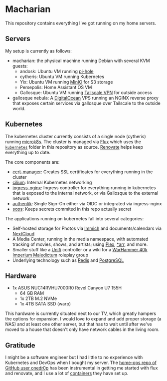 # Macharian

This repository contains everything I've got running on my home servers.

## Servers

My setup is currently as follows:

- macharian: the physical machine running Debian with several KVM guests:
	- andosk: Ubuntu VM running [pi-hole](https://github.com/pi-hole/pi-hole)
	- cytheris: Ubuntu VM running Kubernetes
	- Yix: Ubuntu VM running [MinIO](https://github.com/minio/minio) for S3 storage
	- Persepolis: Home Assistant OS VM
	- Gallosque: Ubuntu VM running [Tailscale VPN](https://tailscale.com/) for outside access
- gallosque nebula: A [DigitalOcean](https://www.digitalocean.com/) VPS running an NGINX reverse proxy that exposes certain services via gallosque over Tailscale to the outside world.

## Kubernetes

The kubernetes cluster currently consists of a single node (cytheris) running [microk8s](https://github.com/canonical/microk8s).
The cluster is managed via [Flux](https://github.com/fluxcd/flux2) which uses the [`kubernetes`](./kubernetes) folder in this repository as source. [Renovate](https://github.com/renovatebot/renovate) helps keep everything up to date.

The core components are:

- [cert-manager](https://github.com/cert-manager/cert-manager): Creates SSL certificates for everything running in the cluster
- [cilium](https://github.com/cilium/cilium): Internal Kubernetes networking
- [ingress-nginx](https://github.com/kubernetes/ingress-nginx): Ingress controller for everything running in kubernetes that is exposed to the internal network, or via Gallosque to the external network
- [authentik](https://github.com/goauthentik/authentik): Single Sign-On either via OIDC or integrated via ingress-nginx
- [sops](https://github.com/getsops/sops): Keeps secrets commited in this repo actually secret

The applications running on kubernetes fall into several categories:

- Self-hosted storage for Photos via [Immich](https://immich.app/) and documents/calendars via [NextCloud](https://nextcloud.com/)
- A Media Center, running in the media namespace, with automated tracking of movies, shows, and artists; using [Plex](https://plex.tv/), [*arr](https://wiki.servarr.com/), and more.
- Smaller stuff like a [Unifi](https://ui.com) controller or a wiki for a [WarHammer 40k Imperium Maledictum](https://cubicle7games.com/warhammer-40k-roleplay-imperium-maledictum) roleplay group
- Underlying technology such as [Redis](https://github.com/redis/redis) and [PostgreSQL](https://www.postgresql.org/)

## Hardware

- 1x ASUS NUC14RVHU7000R0 Revel Canyon U7 155H
	- 64 GB RAM
	- 1x 2TB M.2 NVMe
	- 1x 4TB SATA SSD (warp)

This hardware is currently situated next to our TV, which greatly hampers the options for expansion.
I would love to expand and add proper storage (a NAS) and at least one other server, but that has to wait until after we've moved to a house that doesn't only have network cables in the living room.

## Gratitude

I might be a software engineer but I had little to no experience with Kubernetes and DevOps when I bought my server.
The [home-ops repo of GitHub user onedr0p](https://github.com/onedr0p/home-ops) has been instrumental in getting me started with flux and renovate, and I use a lot of [containers](https://github.com/onedr0p/containers) they have set up.
